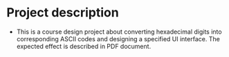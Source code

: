 # Project description
* This is a course design project about converting hexadecimal digits into corresponding ASCII codes and designing a specified UI interface. The expected effect is described in PDF document.
